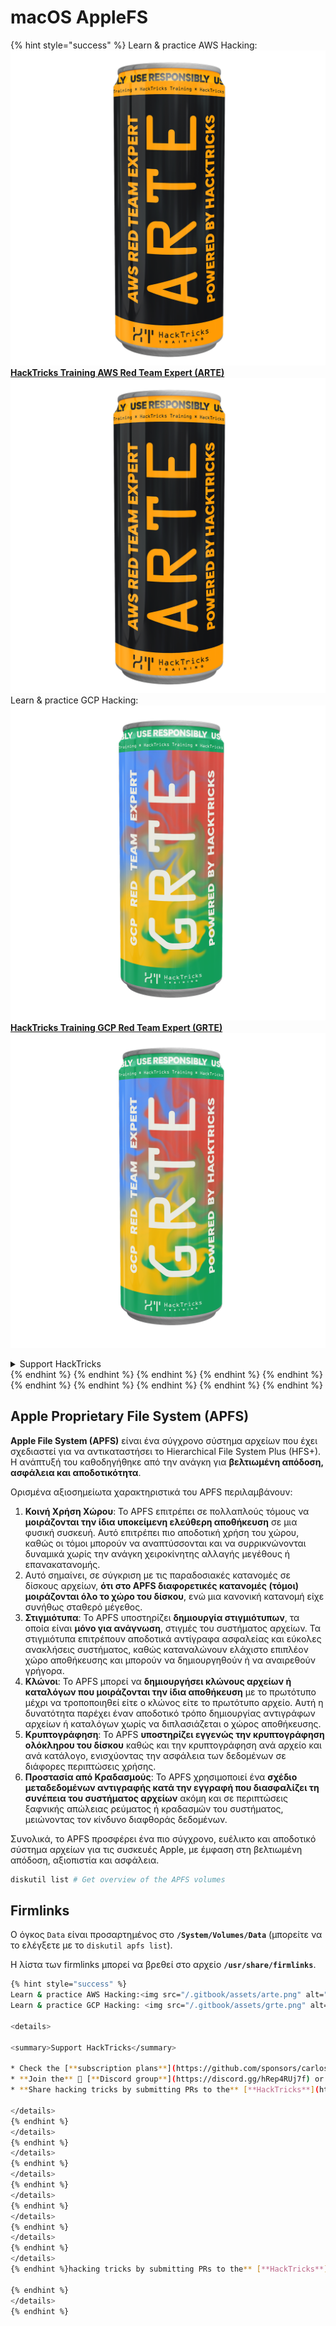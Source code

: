 # macOS AppleFS

{% hint style="success" %}
Learn & practice AWS Hacking:<img src="/.gitbook/assets/arte.png" alt="" data-size="line">[**HackTricks Training AWS Red Team Expert (ARTE)**](https://training.hacktricks.xyz/courses/arte)<img src="/.gitbook/assets/arte.png" alt="" data-size="line">\
Learn & practice GCP Hacking: <img src="/.gitbook/assets/grte.png" alt="" data-size="line">[**HackTricks Training GCP Red Team Expert (GRTE)**<img src="/.gitbook/assets/grte.png" alt="" data-size="line">](https://training.hacktricks.xyz/courses/grte)

<details>

<summary>Support HackTricks</summary>

* Check the [**subscription plans**](https://github.com/sponsors/carlospolop)!
* **Join the** 💬 [**Discord group**](https://discord.gg/hRep4RUj7f) or the [**telegram group**](https://t.me/peass) or **follow** us on **Twitter** 🐦 [**@hacktricks\_live**](https://twitter.com/hacktricks\_live)**.**
* **Share hacking tricks by submitting PRs to the** [**HackTricks**](https://github.com/carlospolop/hacktricks) and [**HackTricks Cloud**](https://github.com/carlospolop/hacktricks-cloud) github repos.

</details>
{% endhint %}
{% endhint %}
{% endhint %}
{% endhint %}
{% endhint %}
{% endhint %}
{% endhint %}
{% endhint %}
{% endhint %}
{% endhint %}

## Apple Proprietary File System (APFS)

**Apple File System (APFS)** είναι ένα σύγχρονο σύστημα αρχείων που έχει σχεδιαστεί για να αντικαταστήσει το Hierarchical File System Plus (HFS+). Η ανάπτυξή του καθοδηγήθηκε από την ανάγκη για **βελτιωμένη απόδοση, ασφάλεια και αποδοτικότητα**.

Ορισμένα αξιοσημείωτα χαρακτηριστικά του APFS περιλαμβάνουν:

1. **Κοινή Χρήση Χώρου**: Το APFS επιτρέπει σε πολλαπλούς τόμους να **μοιράζονται την ίδια υποκείμενη ελεύθερη αποθήκευση** σε μια φυσική συσκευή. Αυτό επιτρέπει πιο αποδοτική χρήση του χώρου, καθώς οι τόμοι μπορούν να αναπτύσσονται και να συρρικνώνονται δυναμικά χωρίς την ανάγκη χειροκίνητης αλλαγής μεγέθους ή επανακατανομής.
1. Αυτό σημαίνει, σε σύγκριση με τις παραδοσιακές κατανομές σε δίσκους αρχείων, **ότι στο APFS διαφορετικές κατανομές (τόμοι) μοιράζονται όλο το χώρο του δίσκου**, ενώ μια κανονική κατανομή είχε συνήθως σταθερό μέγεθος.
2. **Στιγμιότυπα**: Το APFS υποστηρίζει **δημιουργία στιγμιότυπων**, τα οποία είναι **μόνο για ανάγνωση**, στιγμές του συστήματος αρχείων. Τα στιγμιότυπα επιτρέπουν αποδοτικά αντίγραφα ασφαλείας και εύκολες ανακλήσεις συστήματος, καθώς καταναλώνουν ελάχιστο επιπλέον χώρο αποθήκευσης και μπορούν να δημιουργηθούν ή να αναιρεθούν γρήγορα.
3. **Κλώνοι**: Το APFS μπορεί να **δημιουργήσει κλώνους αρχείων ή καταλόγων που μοιράζονται την ίδια αποθήκευση** με το πρωτότυπο μέχρι να τροποποιηθεί είτε ο κλώνος είτε το πρωτότυπο αρχείο. Αυτή η δυνατότητα παρέχει έναν αποδοτικό τρόπο δημιουργίας αντιγράφων αρχείων ή καταλόγων χωρίς να διπλασιάζεται ο χώρος αποθήκευσης.
4. **Κρυπτογράφηση**: Το APFS **υποστηρίζει εγγενώς την κρυπτογράφηση ολόκληρου του δίσκου** καθώς και την κρυπτογράφηση ανά αρχείο και ανά κατάλογο, ενισχύοντας την ασφάλεια των δεδομένων σε διάφορες περιπτώσεις χρήσης.
5. **Προστασία από Κραδασμούς**: Το APFS χρησιμοποιεί ένα **σχέδιο μεταδεδομένων αντιγραφής κατά την εγγραφή που διασφαλίζει τη συνέπεια του συστήματος αρχείων** ακόμη και σε περιπτώσεις ξαφνικής απώλειας ρεύματος ή κραδασμών του συστήματος, μειώνοντας τον κίνδυνο διαφθοράς δεδομένων.

Συνολικά, το APFS προσφέρει ένα πιο σύγχρονο, ευέλικτο και αποδοτικό σύστημα αρχείων για τις συσκευές Apple, με έμφαση στη βελτιωμένη απόδοση, αξιοπιστία και ασφάλεια.
```bash
diskutil list # Get overview of the APFS volumes
```
## Firmlinks

Ο όγκος `Data` είναι προσαρτημένος στο **`/System/Volumes/Data`** (μπορείτε να το ελέγξετε με το `diskutil apfs list`).

Η λίστα των firmlinks μπορεί να βρεθεί στο αρχείο **`/usr/share/firmlinks`**.
```bash
{% hint style="success" %}
Learn & practice AWS Hacking:<img src="/.gitbook/assets/arte.png" alt="" data-size="line">[**HackTricks Training AWS Red Team Expert (ARTE)**](https://training.hacktricks.xyz/courses/arte)<img src="/.gitbook/assets/arte.png" alt="" data-size="line">\
Learn & practice GCP Hacking: <img src="/.gitbook/assets/grte.png" alt="" data-size="line">[**HackTricks Training GCP Red Team Expert (GRTE)**<img src="/.gitbook/assets/grte.png" alt="" data-size="line">](https://training.hacktricks.xyz/courses/grte)

<details>

<summary>Support HackTricks</summary>

* Check the [**subscription plans**](https://github.com/sponsors/carlospolop)!
* **Join the** 💬 [**Discord group**](https://discord.gg/hRep4RUj7f) or the [**telegram group**](https://t.me/peass) or **follow** us on **Twitter** 🐦 [**@hacktricks\_live**](https://twitter.com/hacktricks\_live)**.**
* **Share hacking tricks by submitting PRs to the** [**HackTricks**](https://github.com/carlospolop/hacktricks) and [**HackTricks Cloud**](https://github.com/carlospolop/hacktricks-cloud) github repos.

</details>
{% endhint %}
</details>
{% endhint %}
</details>
{% endhint %}
</details>
{% endhint %}
</details>
{% endhint %}
</details>
{% endhint %}
</details>
{% endhint %}
</details>
{% endhint %}hacking tricks by submitting PRs to the** [**HackTricks**](https://github.com/carlospolop/hacktricks) and [**HackTricks Cloud**](https://github.com/carlospolop/hacktricks-cloud) github repos.

{% endhint %}
</details>
{% endhint %}
